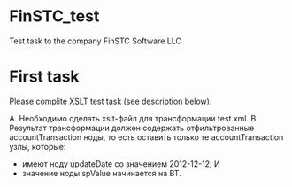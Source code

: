 # FinSTC_test
Test task to the company FinSTC Software LLC
# First task

Please complite XSLT test task (see description below).

А. Необходимо сделать xslt-файл для трансформации test.xml.
B. Результат трансформации должен содержать отфильтрованные accountTransaction ноды, то есть оставить только те accountTransaction узлы, которые:
 - имеют ноду updateDate со значением 2012-12-12;
И
 - значение ноды spValue начинается на BT.
